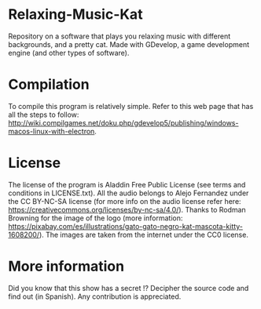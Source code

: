 # Relaxing-Music-Kat
Repository on a software that plays you relaxing music with different backgrounds, and a pretty cat.
Made with GDevelop, a game development engine (and other types of software).
# Compilation
To compile this program is relatively simple. Refer to this web page that has all the steps to follow: http://wiki.compilgames.net/doku.php/gdevelop5/publishing/windows-macos-linux-with-electron.
# License
The license of the program is Aladdin Free Public License (see terms and conditions in LICENSE.txt).
All the audio belongs to Alejo Fernandez under the CC BY-NC-SA license (for more info on the audio license refer here: https://creativecommons.org/licenses/by-nc-sa/4.0/).
Thanks to Rodman Browning for the image of the logo (more information: https://pixabay.com/es/illustrations/gato-gato-negro-kat-mascota-kitty-1608200/).
The images are taken from the internet under the CC0 license.
# More information
Did you know that this show has a secret !?
Decipher the source code and find out (in Spanish).
Any contribution is appreciated.
